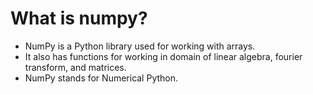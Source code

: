 # What is numpy?
* NumPy is a Python library used for working with arrays.
* It also has functions for working in domain of linear algebra, fourier transform, and matrices.
* NumPy stands for Numerical Python.
